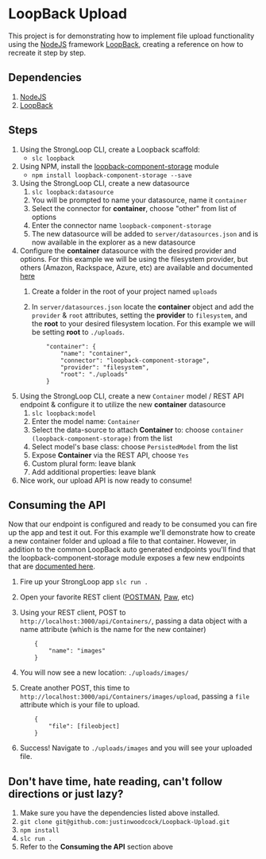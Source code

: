 # LoopBack Upload

This project is for demonstrating how to implement file upload functionality using the [NodeJS](https://nodejs.org/) framework [LoopBack](http://loopback.io), creating a reference on how to recreate it step by step.

## Dependencies
1. [NodeJS](https://nodejs.org/)
2. [LoopBack](http://loopback.io/getting-started/)

## Steps
1. Using the StrongLoop CLI, create a Loopback scaffold:
	* `slc loopback`
2. Using NPM, install the [loopback-component-storage](https://github.com/strongloop/loopback-component-storage) module
	* `npm install loopback-component-storage --save`
3. Using the StrongLoop CLI, create a new datasource
	1. `slc loopback:datasource`
	2. You will be prompted to name your datasource, name it `container`
	3. Select the connector for **container**, choose "other" from list of options
	4. Enter the connector name `loopback-component-storage`
	5. The new datasource will be added to `server/datasources.json` and is now available in the explorer as a new datasource
4. Configure the **container** datasource with the desired provider and options. For this example we will be using the filesystem provider, but others (Amazon, Rackspace, Azure, etc) are available and documented [here](http://docs.strongloop.com/display/public/LB/Storage+service)
	1. Create a folder in the root of your project named `uploads`
	2. In `server/datasources.json` locate the **container** object and add the `provider` & `root` attributes, setting the **provider** to `filesystem`, and the **root** to your desired filesystem location. For this example we will be setting **root** to `./uploads`.
	
		```
			"container": {
    			"name": "container",
    			"connector": "loopback-component-storage",
    			"provider": "filesystem",
    			"root": "./uploads"
  			}
  		```
 5. Using the StrongLoop CLI, create a new `Container` model / REST API endpoint & configure it to utilize the new **container** datasource
 	1. `slc loopback:model`
 	2. Enter the model name: `Container`
 	3. Select the data-source to attach **Container** to: choose `container (loopback-component-storage)` from the list
 	4. Select model's base class: choose `PersistedModel` from the list
	5. Expose **Container** via the REST API, choose `Yes`
	6. Custom plural form: leave blank
	7. Add additional properties: leave blank
6. Nice work, our upload API is now ready to consume!

## Consuming the API

Now that our endpoint is configured and ready to be consumed you can fire up the app and test it out. For this example we'll demonstrate how to create a new container folder and upload a file to that container. However, in addition to the common LoopBack auto generated endpoints you'll find that the loopback-component-storage module exposes a few new endpoints that are [documented here](https://strongloop.com/strongblog/managing-nodejs-loopback-storage-service-provider/).

1. Fire up your StrongLoop app `slc run .`
2. Open your favorite REST client ([POSTMAN](https://www.getpostman.com/), [Paw](https://luckymarmot.com/paw), etc)
3. Using your REST client, POST to `http://localhost:3000/api/Containers/`, passing a data object with a name attribute (which is the name for the new container) 
	
	```
		{
			"name": "images"
		}
	```
4. You will now see a new location: `./uploads/images/`
5. Create another POST, this time to `http://localhost:3000/api/Containers/images/upload`, passing a `file` attribute which is your file to upload.
	
	```
		{
			"file": [fileobject]
		}
	```
6. Success! Navigate to `./uploads/images` and you will see your uploaded file.

## Don't have time, hate reading, can't follow directions or just lazy?

1. Make sure you have the dependencies listed above installed.
2. `git clone git@github.com:justinwoodcock/Loopback-Upload.git`
3. `npm install`
4. `slc run .`
5. Refer to the **Consuming the API** section above


 

